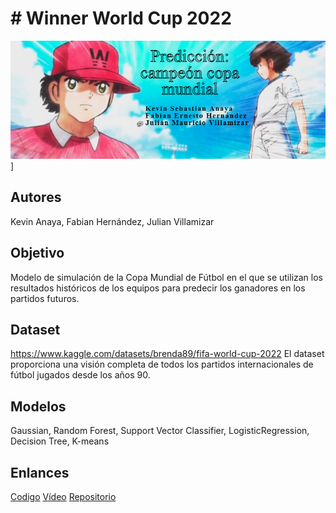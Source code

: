 # # Winner World Cup 2022
![Winner World Cup 2022](https://github.com/Fabianernes/proyecto_IA1/blob/30ef83c80144a99eefe817f9265a3e91cd11d697/banner_WWC_2022.jpg)]
## Autores
Kevin Anaya, Fabian Hernández, Julian Villamizar
## Objetivo
Modelo de simulación de la Copa Mundial de Fútbol en el que se utilizan los resultados históricos de los equipos para predecir los ganadores en los partidos futuros. 
## Dataset
https://www.kaggle.com/datasets/brenda89/fifa-world-cup-2022 El dataset proporciona una visión completa de todos los partidos internacionales de fútbol jugados desde los años 90.
## Modelos
Gaussian, Random Forest, Support Vector Classifier, LogisticRegression, Decision Tree, K-means
## Enlances
[Codigo](https://colab.research.google.com/drive/1x6V8Og2-Jy8z_f-v9t2mqqVdC37vfZo9#scrollTo=4wztnCbYsmoV) [Vídeo](https://www.youtube.com/watch?v=g6OjLzSaEtg) [Repositorio](https://github.com/Fabianernes/proyecto_IA1)

